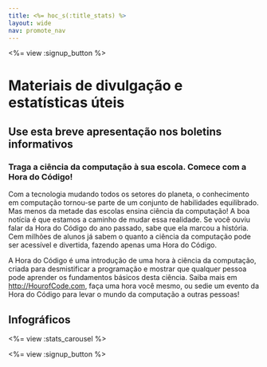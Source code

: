 ```yaml
---
title: <%= hoc_s(:title_stats) %>
layout: wide
nav: promote_nav
---
```



<a id="blurb"></a>

<%= view :signup_button %>

# Materiais de divulgação e estatísticas úteis

## Use esta breve apresentação nos boletins informativos

### Traga a ciência da computação à sua escola. Comece com a Hora do Código!

Com a tecnologia mudando todos os setores do planeta, o conhecimento em computação tornou-se parte de um conjunto de habilidades equilibrado. Mas menos da metade das escolas ensina ciência da computação! A boa notícia é que estamos a caminho de mudar essa realidade. Se você ouviu falar da Hora do Código do ano passado, sabe que ela marcou a história. Cem milhões de alunos já sabem o quanto a ciência da computação pode ser acessível e divertida, fazendo apenas uma Hora do Código.

A Hora do Código é uma introdução de uma hora à ciência da computação, criada para desmistificar a programação e mostrar que qualquer pessoa pode aprender os fundamentos básicos desta ciência. Saiba mais em <http://HourofCode.com>, faça uma hora você mesmo, ou sedie um evento da Hora do Código para levar o mundo da computação a outras pessoas!

<a id="infographics"></a>

## Infográficos

<%= view :stats_carousel %>

<%= view :signup_button %>